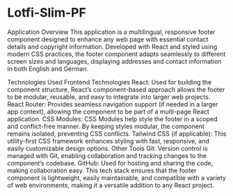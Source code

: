 # Lotfi-Slim-PF
    
Application Overview
This application is a multilingual, responsive footer component designed to enhance any web page with essential contact details and copyright information. Developed with React and styled using modern CSS practices, the footer component adapts seamlessly to different screen sizes and languages, displaying addresses and contact information in both English and German.

Technologies Used
Frontend Technologies
React: Used for building the component structure, React’s component-based approach allows the footer to be modular, reusable, and easy to integrate into larger web projects.
React Router: Provides seamless navigation support (if needed in a larger app context), allowing the component to be part of a multi-page React application.
CSS Modules: CSS Modules help style the footer in a scoped and conflict-free manner. By keeping styles modular, the component remains isolated, preventing CSS conflicts.
Tailwind CSS (if applicable): This utility-first CSS framework enhances styling with fast, responsive, and easily customizable design options.
Other Tools
Git: Version control is managed with Git, enabling collaboration and tracking changes to the component’s codebase.
GitHub: Used for hosting and sharing the code, making collaboration easy.
This tech stack ensures that the footer component is lightweight, easily maintainable, and compatible with a variety of web environments, making it a versatile addition to any React project.
